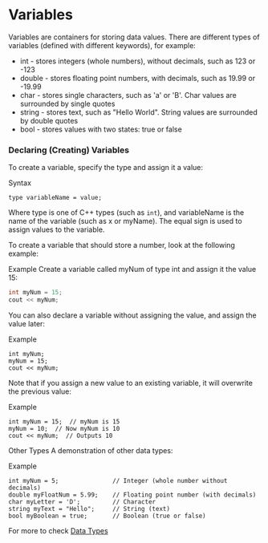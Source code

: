 # Variables
Variables are containers for storing data values. There are different types of variables (defined with different keywords), for example:

- int - stores integers (whole numbers), without decimals, such as 123 or -123
- double - stores floating point numbers, with decimals, such as 19.99 or -19.99
- char - stores single characters, such as 'a' or 'B'. Char values are surrounded by single quotes
- string - stores text, such as "Hello World". String values are surrounded by double quotes
- bool - stores values with two states: true or false


### Declaring (Creating) Variables
To create a variable, specify the type and assign it a value:

Syntax
```
type variableName = value;
```
Where type is one of C++ types (such as `int`), and variableName is the name of the variable (such as x or myName). The equal sign is used to assign values to the variable.

To create a variable that should store a number, look at the following example:

Example
Create a variable called myNum of type int and assign it the value 15:
```cpp
int myNum = 15;
cout << myNum;
```

You can also declare a variable without assigning the value, and assign the value later:

Example
```cp
int myNum;
myNum = 15;
cout << myNum;
```

Note that if you assign a new value to an existing variable, it will overwrite the previous value:

Example
```cp
int myNum = 15;  // myNum is 15
myNum = 10;  // Now myNum is 10
cout << myNum;  // Outputs 10
```

Other Types
A demonstration of other data types:

Example
```cp
int myNum = 5;               // Integer (whole number without decimals)
double myFloatNum = 5.99;    // Floating point number (with decimals)
char myLetter = 'D';         // Character
string myText = "Hello";     // String (text)
bool myBoolean = true;       // Boolean (true or false)
```
For more to check [Data Types](https://www.w3schools.com/cpp/cpp_data_types.asp)
